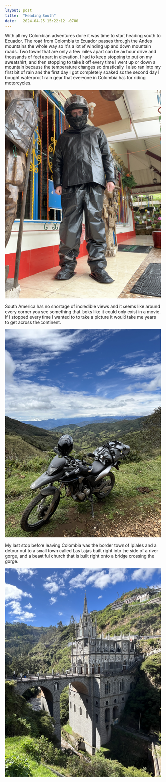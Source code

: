 ```yaml
---
layout: post
title:  "Heading South"
date:   2024-04-25 15:22:12 -0700
---
```


With all my Colombian adventures done it was time to start heading south to Ecuador. The road from Colombia to Ecuador passes through the Andes mountains the whole way so it's a lot of winding up and down mountain roads. Two towns that are only a few miles apart can be an hour drive and thousands of feet apart in elevation. I had to keep stopping to put on my sweatshirt, and then stopping to take it off every time I went up or down a mountain because the temperature changes so drastically. I also ran into my first bit of rain and the first day I got completely soaked so the second day I bought waterproof rain gear that everyone in Colombia has for riding motorcycles.

![](/images/IMG_4742.jpeg)

South America has no shortage of incredible views and it seems like around every corner you see something that looks like it could only exist in a movie. If I stopped every time I wanted to to take a picture it would take me years to get across the continent.

![](/images/IMG_4779.jpeg)

My last stop before leaving Colombia was the border town of Ipiales and a detour out to a small town called Las Lajas built right into the side of a river gorge, and a beautiful church that is built right onto a bridge crossing the gorge.

![](/images/IMG_4786.jpeg)